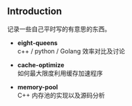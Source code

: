 Introduction
---
记录一些自己平时写的有意思的东西。

- **eight-queens** </br>
c++ / python / Golang 效率对比及讨论

- **cache-optimize** </br>
如何最大限度利用缓存加速程序

- **memory-pool** </br>
C++ 内存池的实现以及源码分析
